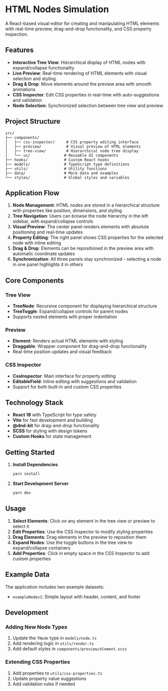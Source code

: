 # HTML Nodes Simulation

A React-based visual editor for creating and manipulating HTML elements with real-time preview, drag-and-drop functionality, and CSS property inspection.

## Features

- **Interactive Tree View**: Hierarchical display of HTML nodes with expand/collapse functionality
- **Live Preview**: Real-time rendering of HTML elements with visual selection and styling
- **Drag & Drop**: Move elements around the preview area with smooth animations
- **CSS Inspector**: Edit CSS properties in real-time with auto-suggestions and validation
- **Node Selection**: Synchronized selection between tree view and preview

## Project Structure

```
src/
├── components/
│   ├── css-inspector/     # CSS property editing interface
│   ├── preview/           # Visual preview of HTML elements
│   ├── tree-view/         # Hierarchical node tree display
│   └── ui/               # Reusable UI components
├── hooks/                # Custom React hooks
├── models/               # TypeScript type definitions
├── utils/                # Utility functions
├── data/                 # Mock data and examples
└── styles/               # Global styles and variables
```

## Application Flow

1. **Node Management**: HTML nodes are stored in a hierarchical structure with properties like position, dimensions, and styling
2. **Tree Navigation**: Users can browse the node hierarchy in the left sidebar, with expand/collapse controls
3. **Visual Preview**: The center panel renders elements with absolute positioning and real-time updates
4. **Property Editing**: The right panel shows CSS properties for the selected node with inline editing
5. **Drag & Drop**: Elements can be repositioned in the preview area with automatic coordinate updates
6. **Synchronization**: All three panels stay synchronized - selecting a node in one panel highlights it in others

## Core Components

### Tree View

- **TreeNode**: Recursive component for displaying hierarchical structure
- **TreeToggle**: Expand/collapse controls for parent nodes
- Supports nested elements with proper indentation

### Preview

- **Element**: Renders actual HTML elements with styling
- **Draggable**: Wrapper component for drag-and-drop functionality
- Real-time position updates and visual feedback

### CSS Inspector

- **CssInspector**: Main interface for property editing
- **EditableField**: Inline editing with suggestions and validation
- Support for both built-in and custom CSS properties

## Technology Stack

- **React 18** with TypeScript for type safety
- **Vite** for fast development and building
- **@dnd-kit** for drag-and-drop functionality
- **SCSS** for styling with design tokens
- **Custom Hooks** for state management

## Getting Started

1. **Install Dependencies**

   ```bash
   yarn install
   ```

2. **Start Development Server**

   ```bash
   yarn dev
   ```

## Usage

1. **Select Elements**: Click on any element in the tree view or preview to select it
2. **Edit Properties**: Use the CSS Inspector to modify styling properties
3. **Drag Elements**: Drag elements in the preview to reposition them
4. **Expand Nodes**: Use the toggle buttons in the tree view to expand/collapse containers
5. **Add Properties**: Click in empty space in the CSS Inspector to add custom properties

## Example Data

The application includes two example datasets:

- `exampleNodes1`: Simple layout with header, content, and footer

## Development

### Adding New Node Types

1. Update the `TNode` type in `models/node.ts`
2. Add rendering logic in `utils/render.ts`
3. Add default styles in `components/preview/element.scss`

### Extending CSS Properties

1. Add properties to `utils/css-properties.ts`
2. Update property value suggestions
3. Add validation rules if needed
